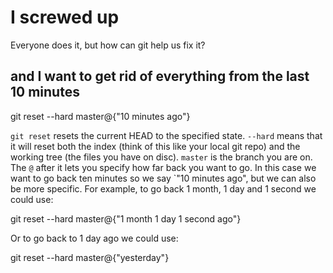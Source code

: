 # I screwed up
Everyone does it, but how can git help us fix it?

## and I want to get rid of everything from the last 10 minutes

  git reset --hard master@{"10 minutes ago"}

`git reset` resets the current HEAD to the specified state. `--hard` means that it will reset both the index (think of this like your local git repo) and the working tree (the files you have on disc). `master` is the branch you are on. The `@` after it lets you specify how far back you want to go. In this case we want to go back ten minutes so we say `"10 minutes ago", but we can also be more specific. For example, to go back 1 month, 1 day and 1 second we could use:

  git reset --hard master@{"1 month 1 day 1 second ago"}

Or to go back to 1 day ago we could use:

  git reset --hard master@{"yesterday"}



